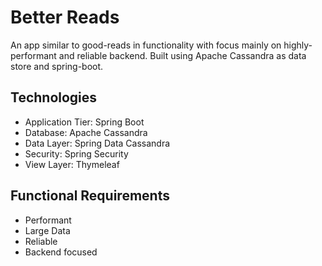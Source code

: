 # Better Reads
An app similar to good-reads in functionality with focus mainly on highly-performant and reliable backend. Built using Apache Cassandra as data store and spring-boot.

## Technologies
- Application Tier: Spring Boot
- Database: Apache Cassandra
- Data Layer: Spring Data Cassandra
- Security: Spring Security
- View Layer: Thymeleaf

## Functional Requirements
- Performant
- Large Data 
- Reliable 
- Backend focused

